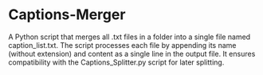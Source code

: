 # Captions-Merger
A Python script that merges all .txt files in a folder into a single file named caption_list.txt. The script processes each file by appending its name (without extension) and content as a single line in the output file. It ensures compatibility with the Captions_Splitter.py script for later splitting.
